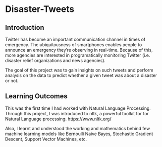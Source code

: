 # Disaster-Tweets

## Introduction

Twitter has become an important communication channel in times of emergency.
The ubiquitousness of smartphones enables people to announce an emergency they’re observing in real-time. Because of this, more agencies are interested in programatically monitoring Twitter (i.e. disaster relief organizations and news agencies).

The goal of this project was to gain insights on such tweets and perform analysis on the data to predict whether a given tweet was about a disaster or not.

## Learning Outcomes

This was the first time I had worked with Natural Language Processing. Through this project, I was introduced to nltk, a powerful toolkit for for Natural Language processing. https://www.nltk.org/ 

Also, I learnt and understood the working and mathematics behind few machine learning models like Bernoulli Naive Bayes, Stochastic Gradient Descent, Support Vector Machines, etc.
